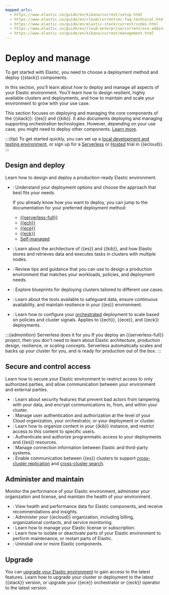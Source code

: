 ```yaml
---
mapped_urls:
  - https://www.elastic.co/guide/en/kibana/current/setup.html
  - https://www.elastic.co/guide/en/cloud/current/ec-faq-technical.html
  - https://www.elastic.co/guide/en/elastic-stack/current/index.html
  - https://www.elastic.co/guide/en/cloud-enterprise/current/ece-administering-deployments.html
  - https://www.elastic.co/guide/en/kibana/current/management.html
---
```


# Deploy and manage

To get started with Elastic, you need to choose a deployment method and deploy {{stack}} components. 

In this section, you'll learn about how to deploy and manage all aspects of your Elastic environment. You'll learn how to design resilient, highly available clusters and deployments, and how to maintain and scale your environment to grow with your use case.

This section focuses on deploying and managing the core components of the {{stack}}: {{es}} and {{kib}}. It also documents deploying and managing supporting orchestration technologies. However, depending on your use case, you might need to deploy other components. [Learn more](/get-started/the-stack.md).

:::{tip}
To get started quickly, you can set up a [local development and testing environment](/solutions/search/run-elasticsearch-locally.md), or sign up for a [Serverless](https://cloud.elastic.co/serverless-registration) or [Hosted](https://cloud.elastic.co/registration) trial in {{ecloud}}.
:::

## Design and deploy

Learn how to design and deploy a production-ready Elastic environment.

* [](/deploy-manage/deploy.md): Understand your deployment options and choose the approach that best fits your needs. 
  
  If you already know how you want to deploy, you can jump to the documentation for your preferred deployment method: 
  * [{{serverless-full}}](/deploy-manage/deploy/elastic-cloud/serverless.md)
  * [{{ech}}](/deploy-manage/deploy/elastic-cloud/cloud-hosted.md)
  * [{{ece}}](/deploy-manage/deploy/cloud-enterprise.md)
  * [{{eck}}](/deploy-manage/deploy/cloud-on-k8s.md)
  * [Self-managed](/deploy-manage/deploy/self-managed.md)

* [](/deploy-manage/distributed-architecture.md): Learn about the architecture of {{es}} and {{kib}}, and how Elastic stores and retrieves data and executes tasks in clusters with multiple nodes.
* [](/deploy-manage/production-guidance.md): Review tips and guidance that you can use to design a production environment that matches your workloads, policies, and deployment needs.
* [](/deploy-manage/reference-architectures.md): Explore blueprints for deploying clusters tailored to different use cases.
* [](/deploy-manage/tools.md): Learn about the tools available to safeguard data, ensure continuous availability, and maintain resilience in your {{es}} environment.
* [](/deploy-manage/autoscaling.md): Learn how to configure your [orchestrated](/deploy-manage/deploy.md#about-orchestration) deployment to scale based on policies and cluster signals. Applies to {{ech}}, {{ece}}, and {{eck}} deployments.

:::{admonition} Serverless does it for you
If you deploy an {{serverless-full}} project, then you don't need to learn about Elastic architecture, production design, resilience, or scaling concepts. Serverless automatically scales and backs up your cluster for you, and is ready for production out of the box.
:::

## Secure and control access

Learn how to secure your Elastic environment to restrict access to only authorized parties, and allow communication between your environment and external parties.

* [](/deploy-manage/security.md): Learn about security features that prevent bad actors from tampering with your data, and encrypt communications to, from, and within your cluster.
* [](/deploy-manage/users-roles.md): Manage user authentication and authorization at the level of your Cloud organization, your orchestrator, or your deployment or cluster.
* [](/deploy-manage/manage-spaces.md): Learn how to organize content in your {{kib}} instance, and restrict access to this content to specific users.
* [](/deploy-manage/api-keys.md): Authenticate and authorize programmatic access to your deployments and {{es}} resources.
* [](/deploy-manage/manage-connectors.md): Manage connection information between Elastic and third-party systems.
* [](/deploy-manage/remote-clusters.md): Enable communication between {{es}} clusters to support [cross-cluster replication](/deploy-manage/tools/cross-cluster-replication.md) and [cross-cluster search](/solutions/search/cross-cluster-search.md).

## Administer and maintain

Monitor the performance of your Elastic environment, administer your organization and license, and maintain the health of your environment.

* [](/deploy-manage/monitor.md): View health and performance data for Elastic components, and receive recommendations and insights.
* [](/deploy-manage/cloud-organization.md): Administer your {{ecloud}} organization, including billing, organizational contacts, and service monitoring.
* [](/deploy-manage/license.md): Learn how to manage your Elastic license or subscription.
* [](/deploy-manage/maintenance.md): Learn how to isolate or deactivate parts of your Elastic environment to perform maintenance, or restart parts of Elastic.
* [](/deploy-manage/uninstall.md): Uninstall one or more Elastic components.

## Upgrade

You can [upgrade your Elastic environment](/deploy-manage/upgrade.md) to gain access to the latest features. Learn how to upgrade your cluster or deployment to the latest {{stack}} version, or upgrade your {{ece}} orchestrator or {{eck}} operator to the latest version.

